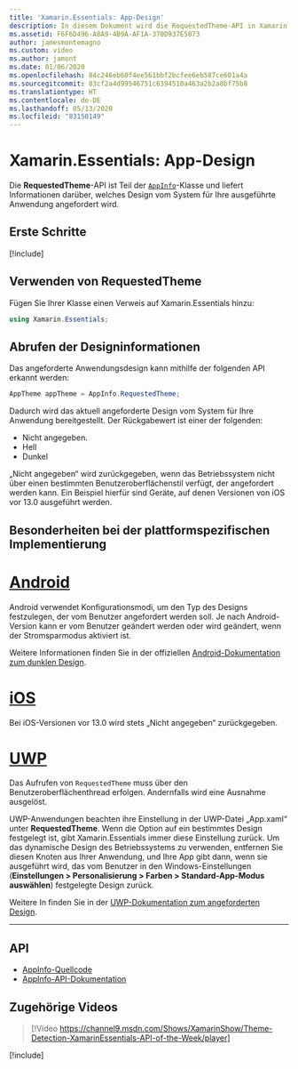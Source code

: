 ```yaml
---
title: 'Xamarin.Essentials: App-Design'
description: In diesem Dokument wird die RequestedTheme-API in Xamarin.Essentials beschrieben, die Informationen dazu enthält, welcher Designstil für die ausgeführte App angefordert wird.
ms.assetid: F6F6D496-A8A9-4B9A-AF1A-370D937E5073
author: jamesmontemagno
ms.custom: video
ms.author: jamont
ms.date: 01/06/2020
ms.openlocfilehash: 84c246eb60f4ee561bbf2bcfee6eb587ce601a4a
ms.sourcegitcommit: 83cf2a4d99546751c6394510a463a2b2a8bf75b8
ms.translationtype: HT
ms.contentlocale: de-DE
ms.lasthandoff: 05/13/2020
ms.locfileid: "83150149"
---
```

# <a name="xamarinessentials-app-theme"></a>Xamarin.Essentials: App-Design

Die **RequestedTheme**-API ist Teil der [`AppInfo`](app-information.md)-Klasse und liefert Informationen darüber, welches Design vom System für Ihre ausgeführte Anwendung angefordert wird.

## <a name="get-started"></a>Erste Schritte

[!include[](~/essentials/includes/get-started.md)]

## <a name="using-requestedtheme"></a>Verwenden von RequestedTheme

Fügen Sie Ihrer Klasse einen Verweis auf Xamarin.Essentials hinzu:

```csharp
using Xamarin.Essentials;
```

## <a name="obtaining-theme-information"></a>Abrufen der Designinformationen

Das angeforderte Anwendungsdesign kann mithilfe der folgenden API erkannt werden:

```csharp
AppTheme appTheme = AppInfo.RequestedTheme;

```

Dadurch wird das aktuell angeforderte Design vom System für Ihre Anwendung bereitgestellt. Der Rückgabewert ist einer der folgenden:

* Nicht angegeben.
* Hell
* Dunkel

„Nicht angegeben“ wird zurückgegeben, wenn das Betriebssystem nicht über einen bestimmten Benutzeroberflächenstil verfügt, der angefordert werden kann. Ein Beispiel hierfür sind Geräte, auf denen Versionen von iOS vor 13.0 ausgeführt werden.


## <a name="platform-implementation-specifics"></a>Besonderheiten bei der plattformspezifischen Implementierung

# <a name="android"></a>[Android](#tab/android)

Android verwendet Konfigurationsmodi, um den Typ des Designs festzulegen, der vom Benutzer angefordert werden soll. Je nach Android-Version kann er vom Benutzer geändert werden oder wird geändert, wenn der Stromsparmodus aktiviert ist.

Weitere Informationen finden Sie in der offiziellen [Android-Dokumentation zum dunklen Design](https://developer.android.com/guide/topics/ui/look-and-feel/darktheme).


# <a name="ios"></a>[iOS](#tab/ios)

Bei iOS-Versionen vor 13.0 wird stets „Nicht angegeben“ zurückgegeben. 


# <a name="uwp"></a>[UWP](#tab/uwp)

Das Aufrufen von `RequestedTheme` muss über den Benutzeroberflächenthread erfolgen. Andernfalls wird eine Ausnahme ausgelöst.

UWP-Anwendungen beachten ihre Einstellung in der UWP-Datei „App.xaml“ unter **RequestedTheme**. Wenn die Option auf ein bestimmtes Design festgelegt ist, gibt Xamarin.Essentials immer diese Einstellung zurück. Um das dynamische Design des Betriebssystems zu verwenden, entfernen Sie diesen Knoten aus Ihrer Anwendung, und Ihre App gibt dann, wenn sie ausgeführt wird, das vom Benutzer in den Windows-Einstellungen (**Einstellungen > Personalisierung > Farben > Standard-App-Modus auswählen**) festgelegte Design zurück.

Weitere In finden Sie in der [UWP-Dokumentation zum angeforderten Design](https://docs.microsoft.com/uwp/api/windows.ui.xaml.application.requestedtheme).

--------------

## <a name="api"></a>API

- [AppInfo-Quellcode](https://github.com/xamarin/Essentials/tree/master/Xamarin.Essentials/AppInfo)
- [AppInfo-API-Dokumentation](xref:Xamarin.Essentials.AppInfo)

## <a name="related-video"></a>Zugehörige Videos

> [!Video https://channel9.msdn.com/Shows/XamarinShow/Theme-Detection-XamarinEssentials-API-of-the-Week/player]

[!include[](~/essentials/includes/xamarin-show-essentials.md)]

